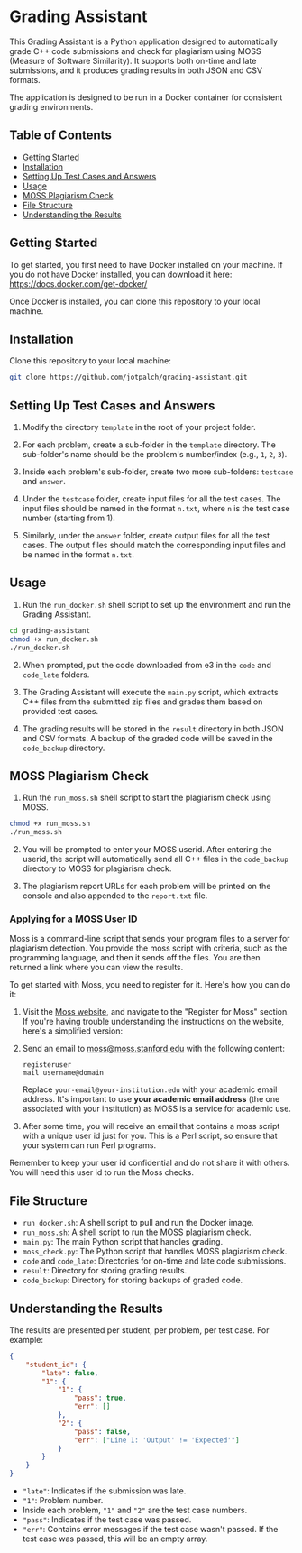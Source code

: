 # Grading Assistant

This Grading Assistant is a Python application designed to automatically grade C++ code submissions and check for plagiarism using MOSS (Measure of Software Similarity). It supports both on-time and late submissions, and it produces grading results in both JSON and CSV formats.

The application is designed to be run in a Docker container for consistent grading environments.

## Table of Contents

- [Getting Started](#getting-started)
- [Installation](#installation)
- [Setting Up Test Cases and Answers](#setting-up-test-cases-and-answers)
- [Usage](#usage)
- [MOSS Plagiarism Check](#moss-plagiarism-check)
- [File Structure](#file-structure)
- [Understanding the Results](#understanding-the-results)

## Getting Started

To get started, you first need to have Docker installed on your machine. If you do not have Docker installed, you can download it here: https://docs.docker.com/get-docker/

Once Docker is installed, you can clone this repository to your local machine.

## Installation

Clone this repository to your local machine:

```bash
git clone https://github.com/jotpalch/grading-assistant.git
```

## Setting Up Test Cases and Answers

1. Modify the directory `template` in the root of your project folder.

2. For each problem, create a sub-folder in the `template` directory. The sub-folder's name should be the problem's number/index (e.g., `1`, `2`, `3`).

3. Inside each problem's sub-folder, create two more sub-folders: `testcase` and `answer`.

4. Under the `testcase` folder, create input files for all the test cases. The input files should be named in the format `n.txt`, where `n` is the test case number (starting from 1).

5. Similarly, under the `answer` folder, create output files for all the test cases. The output files should match the corresponding input files and be named in the format `n.txt`.

## Usage

1. Run the `run_docker.sh` shell script to set up the environment and run the Grading Assistant. 

```bash
cd grading-assistant
chmod +x run_docker.sh
./run_docker.sh
```

2. When prompted, put the code downloaded from e3 in the `code` and `code_late` folders. 

3. The Grading Assistant will execute the `main.py` script, which extracts C++ files from the submitted zip files and grades them based on provided test cases. 

4. The grading results will be stored in the `result` directory in both JSON and CSV formats. A backup of the graded code will be saved in the `code_backup` directory. 

## MOSS Plagiarism Check

1. Run the `run_moss.sh` shell script to start the plagiarism check using MOSS.

```bash
chmod +x run_moss.sh
./run_moss.sh
```

2. You will be prompted to enter your MOSS userid. After entering the userid, the script will automatically send all C++ files in the `code_backup` directory to MOSS for plagiarism check.

3. The plagiarism report URLs for each problem will be printed on the console and also appended to the `report.txt` file.


### Applying for a MOSS User ID

Moss is a command-line script that sends your program files to a server for plagiarism detection. You provide the moss script with criteria, such as the programming language, and then it sends off the files. You are then returned a link where you can view the results.

To get started with Moss, you need to register for it. Here's how you can do it:

1. Visit the [Moss website](http://theory.stanford.edu/~aiken/moss/), and navigate to the "Register for Moss" section. If you're having trouble understanding the instructions on the website, here's a simplified version:

2. Send an email to moss@moss.stanford.edu with the following content:

    ```
    registeruser
    mail username@domain
    ```
    Replace `your-email@your-institution.edu` with your academic email address. It's important to use **your academic email address** (the one associated with your institution) as MOSS is a service for academic use.

3. After some time, you will receive an email that contains a moss script with a unique user id just for you. This is a Perl script, so ensure that your system can run Perl programs.

Remember to keep your user id confidential and do not share it with others. You will need this user id to run the Moss checks.

## File Structure

- `run_docker.sh`: A shell script to pull and run the Docker image.
- `run_moss.sh`: A shell script to run the MOSS plagiarism check.
- `main.py`: The main Python script that handles grading.
- `moss_check.py`: The Python script that handles MOSS plagiarism check.
- `code` and `code_late`: Directories for on-time and late code submissions.
- `result`: Directory for storing grading results.
- `code_backup`: Directory for storing backups of graded code.

## Understanding the Results

The results are presented per student, per problem, per test case. For example:

```json
{
    "student_id": {
        "late": false,
        "1": {
            "1": {
                "pass": true,
                "err": []
            },
            "2": {
                "pass": false,
                "err": ["Line 1: 'Output' != 'Expected'"]
            }
        }
    }
}
```

- `"late"`: Indicates if the submission was late.
- `"1"`: Problem number.
- Inside each problem, `"1"` and `"2"` are the test case numbers.
- `"pass"`: Indicates if the test case was passed.
- `"err"`: Contains error messages if the test case wasn't passed. If the test case was passed, this will be an empty array.
